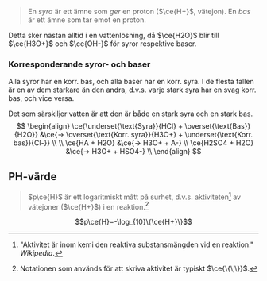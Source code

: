 > En *syra* är ett ämne som *ger* en proton ($\ce{H+}$, vätejon). En *bas* är ett ämne som tar emot en proton.

Detta sker nästan alltid i en vattenlösning, då $\ce{H2O}$ blir till $\ce{H3O+}$ och $\ce{OH-}$ för syror respektive baser.

### Korresponderande syror- och baser
Alla syror har en korr. bas, och alla baser har en korr. syra. I de flesta fallen är en av dem starkare än den andra, d.v.s. varje stark syra har en svag korr. bas, och vice versa.

Det som särskiljer vatten är att den är både en stark syra och en stark bas.
$$
\begin{align}
\ce{\underset{\text{Syra}}{HCl} + \overset{\text{Bas}}{H2O}} &\ce{-> \overset{\text{Korr. syra}}{H3O+} + \underset{\text{Korr. bas}}{Cl-}} \\
\\
\ce{HA + H2O} &\ce{-> H3O+ + A-} \\
\ce{H2SO4 + H2O} &\ce{-> H3O+ + HSO4-} \\
\end{align}
$$

## PH-värde
> $p\ce{H}$ är ett logaritmiskt mått på surhet, d.v.s. aktiviteten[^1] av vätejoner ($\ce{H+}$) i en reaktion.[^2]

$$p\ce{H}=-\log_{10}\{\ce{H+}\}$$



[^1]: "Aktivitet är inom kemi den reaktiva substansmängden vid en reaktion." *Wikipedia*.
[^2]: Notationen som används för att skriva aktivitet är typiskt $\ce{\{\;\}}$.
